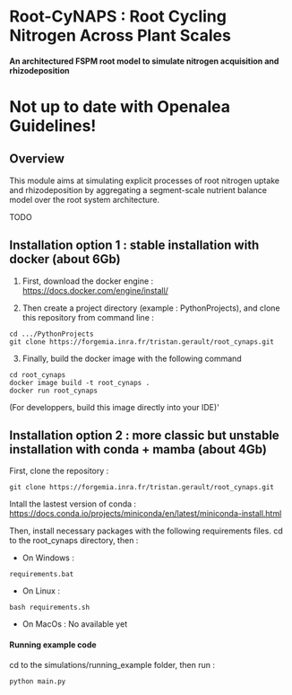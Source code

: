 # Root-CyNAPS : Root Cycling Nitrogen Across Plant Scales
#### An architectured FSPM root model to simulate nitrogen acquisition and rhizodeposition

# Not up to date with Openalea Guidelines!

## Overview

This module aims at simulating explicit processes of root nitrogen uptake and rhizodeposition by aggregating a segment-scale nutrient balance model over the root system architecture.

TODO

## Installation option 1 : stable installation with docker (about 6Gb)

1. First, download the docker engine : https://docs.docker.com/engine/install/

2. Then create a project directory (example : PythonProjects), and clone this repository from command line :
```
cd .../PythonProjects
git clone https://forgemia.inra.fr/tristan.gerault/root_cynaps.git
```

3. Finally, build the docker image with the following command
```
cd root_cynaps
docker image build -t root_cynaps .
docker run root_cynaps
```

(For developpers, build this image directly into your IDE)'


## Installation option 2 : more classic but unstable installation with conda + mamba (about 4Gb)

First, clone the repository :
```
git clone https://forgemia.inra.fr/tristan.gerault/root_cynaps.git
```

Intall the lastest version of conda : https://docs.conda.io/projects/miniconda/en/latest/miniconda-install.html

Then, install necessary packages with the following requirements files. cd to the root_cynaps directory, then :

- On Windows :
```
requirements.bat
```
- On Linux :
```
bash requirements.sh
```
- On MacOs :
No available yet

#### Running example code

cd to the simulations/running_example folder, then run :
```
python main.py
```
